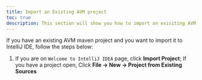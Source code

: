 ```yaml
---
title: Import an Existing AVM project
toc: true
description: This section will show you how to import an exisiting AVM maven project to IntelliJ IDE.
---
```


If you have an existing AVM maven project and you want to import it to IntelliJ IDE, follow the steps below:

1. If you are on `Welcome to IntelliJ IDEA` page, click **Import Project**; If you have a project open, Click **File -> New -> Project from Existing Sources**

